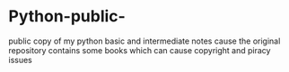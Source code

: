 # Python-public-
public copy of my python basic and intermediate notes cause the original repository contains some books which can cause copyright and piracy issues
